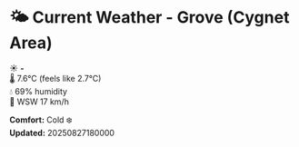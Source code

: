 # 🌤️ Current Weather - Grove (Cygnet Area)

☀️ **-**  
🌡️ 7.6°C (feels like 2.7°C)  
💧 69% humidity  
💨 WSW 17 km/h  

**Comfort:** Cold ❄️  
**Updated:** 20250827180000
